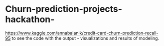 # Churn-prediction-projects-hackathon-
https://www.kaggle.com/annabalanik/credit-card-churn-prediction-recall-95 to see the code with the output - visualizations and results of modeling.
